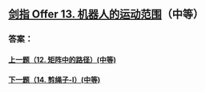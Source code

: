 ## [剑指 Offer 13. 机器人的运动范围](https://leetcode-cn.com/problems/merge-two-sorted-lists/)（中等）





### 答案：



#### [上一题（12. 矩阵中的路径）(中等)](https://github.com/sdwwld/leetCode/blob/master/src/main/java/com/wld/java/offer/剑指Offer12.md)

#### [下一题（14. 剪绳子-I）(中等)](https://github.com/sdwwld/leetCode/blob/master/src/main/java/com/wld/java/offer/剑指Offer14-I.md)